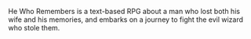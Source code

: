 He Who Remembers is a text-based RPG about a man who lost both his wife and his memories, and embarks on a journey to fight the evil wizard who stole them.

